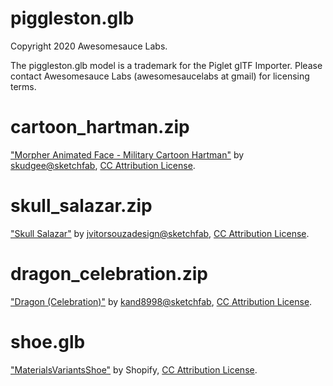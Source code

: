 # piggleston.glb

Copyright 2020 Awesomesauce Labs.

The piggleston.glb model is a trademark for the Piglet glTF Importer. Please contact Awesomesauce Labs (awesomesaucelabs at gmail) for licensing terms.

# cartoon_hartman.zip

["Morpher Animated Face - Military Cartoon Hartman"](https://sketchfab.com/3d-models/morpher-animated-face-military-cartoon-hartman-538a674c39e24c15965231ab2bdb656a) by [skudgee@sketchfab](https://sketchfab.com/skudgee), [CC Attribution License](https://creativecommons.org/licenses/by/4.0/).

# skull_salazar.zip

["Skull Salazar"](https://sketchfab.com/3d-models/scifi-gun-04a9f3ccb5b14dc38a28b27c1916e18e) by [jvitorsouzadesign@sketchfab](https://sketchfab.com/jvitorsouzadesign), [CC Attribution License](https://creativecommons.org/licenses/by/4.0/).

# dragon_celebration.zip

["Dragon (Celebration)"](https://sketchfab.com/3d-models/dragon-celebration-2d0973f9e6514c0d93ec2230d4807dd2) by [kand8998@sketchfab](https://sketchfab.com/KaitlynAndrus), [CC Attribution License](https://creativecommons.org/licenses/by/4.0/).

# shoe.glb

["MaterialsVariantsShoe"](https://github.com/KhronosGroup/glTF-Sample-Models/tree/master/2.0/MaterialsVariantsShoe) by Shopify, [CC Attribution License](https://creativecommons.org/licenses/by/4.0/).
